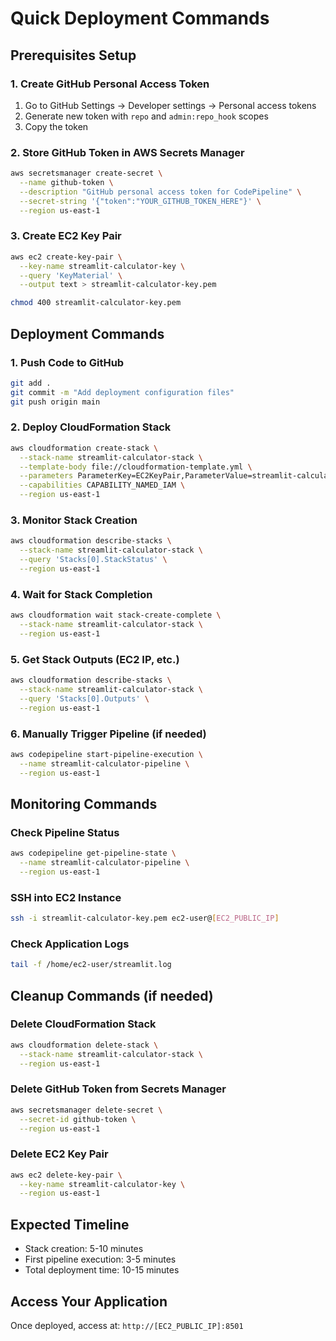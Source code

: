 # Quick Deployment Commands

## Prerequisites Setup

### 1. Create GitHub Personal Access Token
1. Go to GitHub Settings → Developer settings → Personal access tokens
2. Generate new token with `repo` and `admin:repo_hook` scopes
3. Copy the token

### 2. Store GitHub Token in AWS Secrets Manager
```bash
aws secretsmanager create-secret \
  --name github-token \
  --description "GitHub personal access token for CodePipeline" \
  --secret-string '{"token":"YOUR_GITHUB_TOKEN_HERE"}' \
  --region us-east-1
```

### 3. Create EC2 Key Pair
```bash
aws ec2 create-key-pair \
  --key-name streamlit-calculator-key \
  --query 'KeyMaterial' \
  --output text > streamlit-calculator-key.pem

chmod 400 streamlit-calculator-key.pem
```

## Deployment Commands

### 1. Push Code to GitHub
```bash
git add .
git commit -m "Add deployment configuration files"
git push origin main
```

### 2. Deploy CloudFormation Stack
```bash
aws cloudformation create-stack \
  --stack-name streamlit-calculator-stack \
  --template-body file://cloudformation-template.yml \
  --parameters ParameterKey=EC2KeyPair,ParameterValue=streamlit-calculator-key \
  --capabilities CAPABILITY_NAMED_IAM \
  --region us-east-1
```

### 3. Monitor Stack Creation
```bash
aws cloudformation describe-stacks \
  --stack-name streamlit-calculator-stack \
  --query 'Stacks[0].StackStatus' \
  --region us-east-1
```

### 4. Wait for Stack Completion
```bash
aws cloudformation wait stack-create-complete \
  --stack-name streamlit-calculator-stack \
  --region us-east-1
```

### 5. Get Stack Outputs (EC2 IP, etc.)
```bash
aws cloudformation describe-stacks \
  --stack-name streamlit-calculator-stack \
  --query 'Stacks[0].Outputs' \
  --region us-east-1
```

### 6. Manually Trigger Pipeline (if needed)
```bash
aws codepipeline start-pipeline-execution \
  --name streamlit-calculator-pipeline \
  --region us-east-1
```

## Monitoring Commands

### Check Pipeline Status
```bash
aws codepipeline get-pipeline-state \
  --name streamlit-calculator-pipeline \
  --region us-east-1
```

### SSH into EC2 Instance
```bash
ssh -i streamlit-calculator-key.pem ec2-user@[EC2_PUBLIC_IP]
```

### Check Application Logs
```bash
tail -f /home/ec2-user/streamlit.log
```

## Cleanup Commands (if needed)

### Delete CloudFormation Stack
```bash
aws cloudformation delete-stack \
  --stack-name streamlit-calculator-stack \
  --region us-east-1
```

### Delete GitHub Token from Secrets Manager
```bash
aws secretsmanager delete-secret \
  --secret-id github-token \
  --region us-east-1
```

### Delete EC2 Key Pair
```bash
aws ec2 delete-key-pair \
  --key-name streamlit-calculator-key \
  --region us-east-1
```

## Expected Timeline
- Stack creation: 5-10 minutes
- First pipeline execution: 3-5 minutes
- Total deployment time: 10-15 minutes

## Access Your Application
Once deployed, access at: `http://[EC2_PUBLIC_IP]:8501`
